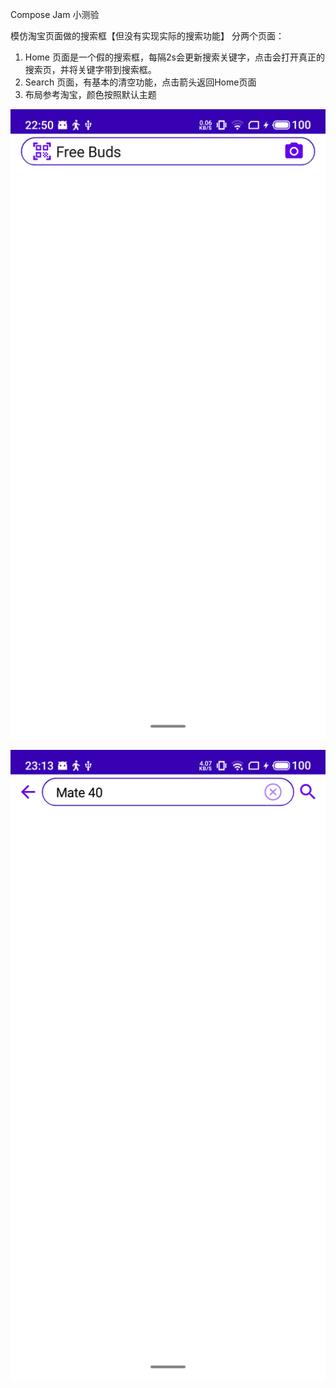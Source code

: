 Compose Jam 小测验

模仿淘宝页面做的搜索框【但没有实现实际的搜索功能】
分两个页面：
1. Home 页面是一个假的搜索框，每隔2s会更新搜索关键字，点击会打开真正的搜索页，并将关键字带到搜索框。
2. Search 页面，有基本的清空功能，点击箭头返回Home页面
3. 布局参考淘宝，颜色按照默认主题

![](https://github.com/demongel/ComposeJam/blob/master/Home.png)

![](https://github.com/demongel/ComposeJam/blob/master/Search.png)

